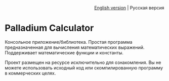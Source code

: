 <p align="right"><a href="README.md">English version</a> | Русская версия</p>

# Palladium Calculator
Консольное приложение/библиотека. Простая программа предназначенная для вычисления математических выражений. Поддерживает математические функции и константы.

Проект размещен на ресурсе исключительно для ознакомления. Вы не можете использовать исходный код или скомпилированную программу в коммерческих целях.

